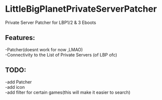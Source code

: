 # LittleBigPlanetPrivateServerPatcher
Private Server Patcher for LBP1/2 &amp; 3 Eboots


## Features:

-Patcher(doesnt work for now ,LMAO)<br />
-Connectivity to the List of Private Servers (of LBP ofc)<br />


## TODO:
-add Patcher<br />
-add icon<br />
-add filter for certain games(this will make it easier to search)<br />





